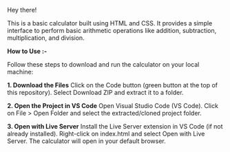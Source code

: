 Hey there!

This is a basic calculator built using HTML and CSS. It provides a simple interface to perform basic arithmetic operations like addition, subtraction, multiplication, and division.

**How to Use :-**

Follow these steps to download and run the calculator on your local machine:

**1. Download the Files**
Click on the Code button (green button at the top of this repository).
Select Download ZIP and extract it to a folder.


**2. Open the Project in VS Code**
Open Visual Studio Code (VS Code).
Click on File > Open Folder and select the extracted/cloned project folder.


**3. Open with Live Server**
Install the Live Server extension in VS Code (if not already installed).
Right-click on index.html and select Open with Live Server.
The calculator will open in your default browser.
